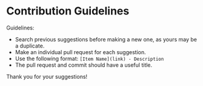 # Contribution Guidelines

Guidelines:

- Search previous suggestions before making a new one, as yours may be a duplicate.
- Make an individual pull request for each suggestion.
- Use the following format: `[Item Name](link) - Description`
- The pull request and commit should have a useful title.

Thank you for your suggestions!
